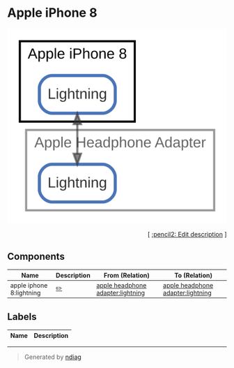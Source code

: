 # Apple iPhone 8

![view](node-apple_iphone_8.svg)



<p align="right">
  [ <a href="../ndiag.descriptions/_node-apple_iphone_8.md">:pencil2: Edit description</a> ]
</p>

## Components

| Name | Description | From (Relation) | To (Relation) |
| --- | --- | --- | --- |
| apple iphone 8:lightning |  <a href="../ndiag.descriptions/_component-apple_iphone_8_lightning.md">:pencil2:</a> | [apple headphone adapter:lightning](node-apple_headphone_adapter.md) | [apple headphone adapter:lightning](node-apple_headphone_adapter.md) |

## Labels

| Name | Description |
| --- | --- |

---

> Generated by [ndiag](https://github.com/k1LoW/ndiag)
